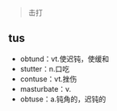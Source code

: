 ﻿


> 击打
## tus

 - obtund：vt.使迟钝，使缓和
 - stutter：n.口吃
 - contuse：vt.挫伤
 - masturbate：v.
 - obtuse：a.钝角的，迟钝的

